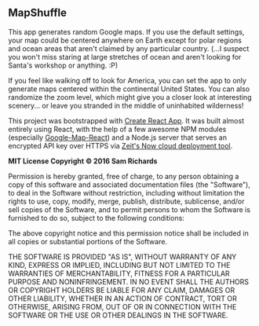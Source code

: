## MapShuffle

This app generates random Google maps. If you use the default settings, your map could be centered anywhere on Earth except for polar regions and ocean areas that aren't claimed by any particular country. (...I suspect you won't miss staring at large stretches of ocean and aren't looking for Santa's workshop or anything. :P)

If you feel like walking off to look for America, you can set the app to only generate maps centered within the continental United States. You can also randomize the zoom level, which might give you a closer look at interesting scenery... or leave you stranded in the middle of uninhabited wilderness!

This project was bootstrapped with [Create React App](https://github.com/facebookincubator/create-react-app). It was built almost entirely using React, with the help of a few awesome NPM modules (especially [Google-Map-React](https://github.com/istarkov/google-map-react)) and a Node.js server that serves an encrypted API key over HTTPS via [Zeit's Now cloud deployment tool](https://zeit.co/now). 

**MIT License
Copyright © 2016 Sam Richards**

Permission is hereby granted, free of charge, to any person obtaining a copy
of this software and associated documentation files (the "Software"), to deal
in the Software without restriction, including without limitation the rights
to use, copy, modify, merge, publish, distribute, sublicense, and/or sell
copies of the Software, and to permit persons to whom the Software is
furnished to do so, subject to the following conditions:

The above copyright notice and this permission notice shall be included in all
copies or substantial portions of the Software.

THE SOFTWARE IS PROVIDED "AS IS", WITHOUT WARRANTY OF ANY KIND, EXPRESS OR
IMPLIED, INCLUDING BUT NOT LIMITED TO THE WARRANTIES OF MERCHANTABILITY,
FITNESS FOR A PARTICULAR PURPOSE AND NONINFRINGEMENT. IN NO EVENT SHALL THE
AUTHORS OR COPYRIGHT HOLDERS BE LIABLE FOR ANY CLAIM, DAMAGES OR OTHER
LIABILITY, WHETHER IN AN ACTION OF CONTRACT, TORT OR OTHERWISE, ARISING FROM,
OUT OF OR IN CONNECTION WITH THE SOFTWARE OR THE USE OR OTHER DEALINGS IN THE
SOFTWARE.
